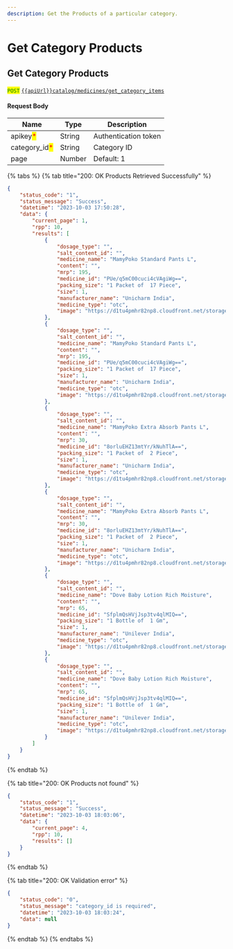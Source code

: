 ```yaml
---
description: Get the Products of a particular category.
---
```


# Get Category Products

## Get Category Products

<mark style="color:green;">`POST`</mark>  [`{{apiUrl}}catalog/medicines/get_category_items`](https://api.evitalrx.in/v1/catalog/medicines/get_category_items)

#### Request Body

| Name                                           | Type   | Description          |
| ---------------------------------------------- | ------ | -------------------- |
| apikey<mark style="color:red;">\*</mark>       | String | Authentication token |
| category\_id<mark style="color:red;">\*</mark> | String | Category ID          |
| page                                           | Number | Default: 1           |

{% tabs %}
{% tab title="200: OK Products Retrieved Successfully" %}
```json
{
    "status_code": "1",
    "status_message": "Success",
    "datetime": "2023-10-03 17:50:28",
    "data": {
        "current_page": 1,
        "rpp": 10,
        "results": [
            {
                "dosage_type": "",
                "salt_content_id": "",
                "medicine_name": "MamyPoko Standard Pants L",
                "content": "",
                "mrp": 195,
                "medicine_id": "PUe/q5mC00cuci4cVAgiWg==",
                "packing_size": "1 Packet of  17 Piece",
                "size": 1,
                "manufacturer_name": "Unicharm India",
                "medicine_type": "otc",
                "image": "https://d1tu4pmhr82np8.cloudfront.net/storage/medicines/6286077028b09.jpg"
            },
            {
                "dosage_type": "",
                "salt_content_id": "",
                "medicine_name": "MamyPoko Standard Pants L",
                "content": "",
                "mrp": 195,
                "medicine_id": "PUe/q5mC00cuci4cVAgiWg==",
                "packing_size": "1 Packet of  17 Piece",
                "size": 1,
                "manufacturer_name": "Unicharm India",
                "medicine_type": "otc",
                "image": "https://d1tu4pmhr82np8.cloudfront.net/storage/medicines/6286077028b09.jpg"
            },
            {
                "dosage_type": "",
                "salt_content_id": "",
                "medicine_name": "MamyPoko Extra Absorb Pants L",
                "content": "",
                "mrp": 30,
                "medicine_id": "8orluEHZ13mtYr/kNuhTlA==",
                "packing_size": "1 Packet of  2 Piece",
                "size": 1,
                "manufacturer_name": "Unicharm India",
                "medicine_type": "otc",
                "image": "https://d1tu4pmhr82np8.cloudfront.net/storage/medicines/62a87226034ff.jpg"
            },
            {
                "dosage_type": "",
                "salt_content_id": "",
                "medicine_name": "MamyPoko Extra Absorb Pants L",
                "content": "",
                "mrp": 30,
                "medicine_id": "8orluEHZ13mtYr/kNuhTlA==",
                "packing_size": "1 Packet of  2 Piece",
                "size": 1,
                "manufacturer_name": "Unicharm India",
                "medicine_type": "otc",
                "image": "https://d1tu4pmhr82np8.cloudfront.net/storage/medicines/62a87226034ff.jpg"
            },
            {
                "dosage_type": "",
                "salt_content_id": "",
                "medicine_name": "Dove Baby Lotion Rich Moisture",
                "content": "",
                "mrp": 65,
                "medicine_id": "SfplmQsHVjJsp3tv4qlMIQ==",
                "packing_size": "1 Bottle of  1 Gm",
                "size": 1,
                "manufacturer_name": "Unilever India",
                "medicine_type": "otc",
                "image": "https://d1tu4pmhr82np8.cloudfront.net/storage/medicines/63be802b49ab8.jpg"
            },
            {
                "dosage_type": "",
                "salt_content_id": "",
                "medicine_name": "Dove Baby Lotion Rich Moisture",
                "content": "",
                "mrp": 65,
                "medicine_id": "SfplmQsHVjJsp3tv4qlMIQ==",
                "packing_size": "1 Bottle of  1 Gm",
                "size": 1,
                "manufacturer_name": "Unilever India",
                "medicine_type": "otc",
                "image": "https://d1tu4pmhr82np8.cloudfront.net/storage/medicines/63be802b49ab8.jpg"
            }
        ]
    }
}
```
{% endtab %}

{% tab title="200: OK Products not found" %}
```json
{
    "status_code": "1",
    "status_message": "Success",
    "datetime": "2023-10-03 18:03:06",
    "data": {
        "current_page": 4,
        "rpp": 10,
        "results": []
    }
}
```
{% endtab %}

{% tab title="200: OK Validation error" %}
```json
{
    "status_code": "0",
    "status_message": "category_id is required",
    "datetime": "2023-10-03 18:03:24",
    "data": null
}
```
{% endtab %}
{% endtabs %}

